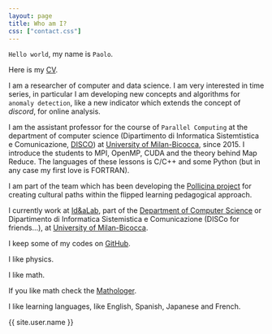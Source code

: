 ```yaml
---
layout: page
title: Who am I?
css: ["contact.css"]
---
```


`Hello world`, my name is `Paolo`.

Here is my [CV](https://github.com/4phycs/CV-pdf).

I am a researcher of computer and data science.
I am very interested in time series, in particular I am developing new concepts and algorithms for `anomaly detection`, like a new indicator
which extends the concept of *discord*, for online analysis. 

I am the assistant professor for the course of `Parallel Computing` at the department of computer science 
(Dipartimento di Informatica Sistemtistica e Comunicazione, [DISCO](https://www.disco.unimib.it/it)) at [University of Milan-Bicocca](http://www.unimib.it), 
 since 2015.
I introduce the students to MPI, OpenMP, CUDA and the theory behind Map Reduce.  The languages of these lessons is C/C++ and some Python 
(but in any case my first love is FORTRAN).

I am part of the team which has been developing the [Pollicina project](https://www.progettopollicina.eu/)
for creating cultural paths within the flipped learning pedagogical approach.

I currently work at [Id&aLab](http://www.idea.disco.unimib.it/), 
 part of the [Department of Computer Science](https://www.disco.unimib.it/it) or Dipartimento di Informatica 
Sistemistica e Comunicazione (DISCo for friends...), 
at [University of Milan-Bicocca](http://www.unimib.it). 

I keep some of my codes on [GitHub](https://github.com/4phycs).

I like physics.

I like math.

If you like math check the [Mathologer](https://www.youtube.com/channel/UC1_uAIS3r8Vu6JjXWvastJg).

I like learning languages, like English, Spanish, Japanese and French.





<div class="thi-signature">
    {{ site.user.name }}
</div>


